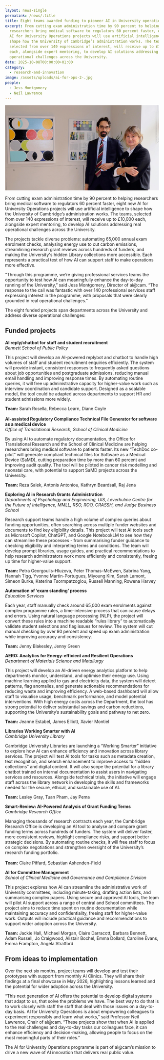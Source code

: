 ```yaml
---
layout: news-single
permalink: /news/:title
title: Eight teams awarded funding to pioneer AI in University operations
excerpt: From cutting exam administration time by 90 percent to helping
  researchers bring medical software to regulators 60 percent faster, eight new
  AI for University Operations projects will use artificial intelligence to
  shape how the University of Cambridge’s administration works. The teams,
  selected from over 140 expressions of interest, will receive up to £10,000
  each, alongside expert mentoring, to develop AI solutions addressing real
  operational challenges across the University.
date: 2025-10-08T00:00:00+01:00
category:
  - research-and-innovation
image: /assets/uploads/ai-for-ops-2-.jpg
people:
  - Jess Montgomery
  - Neil Lawrence
---
```

![](/assets/uploads/ai-for-ops-3-.jpeg)



From cutting exam administration time by 90 percent to helping researchers bring medical software to regulators 60 percent faster, eight new AI for University Operations projects will use artificial intelligence to shape how the University of Cambridge’s administration works. The teams, selected from over 140 expressions of interest, will receive up to £10,000 each, alongside expert mentoring, to develop AI solutions addressing real operational challenges across the University.

The projects tackle diverse problems: automating 65,000 annual exam enrolment checks, analysing energy use to cut carbon emissions, streamlining research grant reviews across hundreds of funders, and making the University's hidden Library collections more accessible. Each represents a practical test of how AI can support staff to make operations more effective.

“Through this programme, we’re giving professional services teams the opportunity to test how AI can meaningfully enhance the day-to-day running of the University,” said Jess Montgomery, Director of ai@cam. “The response to the call was fantastic with over 140 professional services staff expressing interest in the programme, with proposals that were clearly grounded in real operational challenges.”

The eight funded projects span departments across the University and address diverse operational challenges:

## Funded projects

**AI reply/chatbot for staff and student recruitment**\
*Bennett School of Public Policy*

This project will develop an AI-powered replybot and chatbot to handle high volumes of staff and student recruitment enquiries efficiently. The system will provide instant, consistent responses to frequently asked questions about job opportunities and postgraduate admissions, reducing manual email handling and improving response times. By automating routine queries, it will free up administrative capacity for higher-value work such as interview coordination and candidate support. Designed as a scalable model, the tool could be adapted across departments to support HR and student admissions more widely.

**Team:** Sarah Rosella, Rebecca Learn, Diane Coyle\
\
**AI-assisted Regulatory Compliance Technical File Generator for software as a medical device**\
*Office of Translational Research, School of Clinical Medicine*

By using AI to automate regulatory documentation, the Office for Translational Research and the School of Clinical Medicine are helping researchers bring medical software to patients faster. Its new “TechDoc co-pilot” will generate compliant technical files for Software as a Medical Device (SaMD), cutting preparation time by more than 60 percent and improving audit quality. The tool will be piloted in cancer risk modelling and neonatal care, with potential to support SaMD projects across the University.

**Team:** Reza Salek, Antonis Antoniou, Kathryn Beardsall, Raj Jena

**Exploring AI in Research Grants Administration**\
*Departments of Psychology and Engineering, UIS, Leverhulme Centre for the Future of Intelligence, MMLL, RSO, ROO, CRASSH, and Judge Business School*

Research support teams handle a high volume of complex queries about funding opportunities, often searching across multiple funder websites and documents to find key eligibility details. This project will test AI tools such as Microsoft Copilot, ChatGPT, and Google NotebookLM to see how they can streamline these processes - from summarising funder guidance to checking eligibility and interpreting terms and conditions. The team will develop prompt libraries, usage guides, and practical recommendations to help research administrators work more efficiently and consistently, freeing up time for higher-value support.

**Team:** Petra Georgoulis-Hluzova, Peter Thomas-McEwen, Sabrina Yang, Hannah Tigg, Yvonne Martin-Portugues, Miyoung Kim, Sarah Lamont, Simeon Burke, Katerina Tsormpatzoglou, Russell Manning, Rowena Harvey

**Automation of ‘exam standing’ process**\
*Education Services*

Each year, staff manually check around 65,000 exam enrolments against complex programme rules, a time-intensive process that can cause delays and errors. Using natural language processing (NLP), the project will convert these rules into a machine readable “rules library” to automatically validate student selections and flag issues for review. The system will cut manual checking by over 90 percent and speed up exam administration while improving accuracy and consistency.

**Team:** Jenny Blakesley, Jenny Green

**AERO: Analytics for Energy-efficient and Resilient Operations**\
*Department of Materials Science and Metallurgy*

This project will develop an AI-driven energy analytics platform to help departments monitor, understand, and optimise their energy use. Using machine learning applied to gas and electricity data, the system will detect patterns, flag anomalies, and generate actionable recommendations for reducing waste and improving efficiency. A web-based dashboard will allow staff to visualise usage, benchmark performance, and model potential interventions. With high energy costs across the Department, the tool has strong potential to deliver substantial savings and carbon reductions, supporting the University’s sustainability goals and pathway to net zero.

**Team:** Jeanne Estabel, James Elliott, Xavier Montiel

**Libraries Working Smarter with AI**\
*Cambridge University Library*

Cambridge University Libraries are launching a “Working Smarter” initiative to explore how AI can enhance efficiency and innovation across library services. The project will test AI tools for tasks such as metadata creation, text recognition, and search enhancement to improve access to “hidden collections” and digital content. It will also scope the potential for a library chatbot trained on internal documentation to assist users in navigating services and resources. Alongside technical trials, the initiative will engage staff across the library network in developing the skills and frameworks needed for the secure, ethical, and sustainable use of AI.

**Team:** Lesley Gray, Tuan Pham, Jay Pema

**Smart-Review: AI-Powered Analysis of Grant Funding Terms**\
*Cambridge Research Office*

Managing thousands of research contracts each year, the Cambridge Research Office is developing an AI tool to analyse and compare grant funding terms across hundreds of funders. The system will deliver faster, more consistent reviews, highlight compliance risks, and support better strategic decisions. By automating routine checks, it will free staff to focus on complex negotiations and strengthen oversight of the University’s research funding portfolio.\
\
**Team:** Claire Piffard, Sebastian Ashenden-Field

**AI for Committee Management**\
*School of Clinical Medicine and Governance and Compliance Division*

This project explores how AI can streamline the administrative work of University committees, including minute-taking, drafting action lists, and summarising complex papers. Using secure and approved AI tools, the team will pilot AI support across a range of central and School committees. The project aims to reduce time spent on routine documentation while maintaining accuracy and confidentiality, freeing staff for higher-value work. Outputs will include practical guidance and recommendations to support wider adoption across the University.

**Team:** Jackie Hall, Michael Morgan, Claire Darracott, Barbara Bennett, Adam Russell, Jo Craigwood, Alistair Bochel, Emma Dollard, Caroline Evans, Emma Frampton, Angela Stratford

## From ideas to implementation

Over the next six months, project teams will develop and test their prototypes with support from monthly AI Clinics. They will share their findings at a final showcase in May 2026, highlighting lessons learned and the potential for wider adoption across the University. 

“This next generation of AI offers the potential to develop digital systems that adapt to us, that solve the problems we have. The best way to do that is to work closely with staff the staff that deal with those issues on a day-to-day basis. AI for University Operations is about empowering colleagues to experiment responsibly and learn what works,” said Professor Neil Lawrence, Chair of ai@cam. “These projects show that when AI is applied to the real challenges and day-to-day tasks our colleagues face, it can enhance efficiency and decision-making, allowing people to focus on the most meaningful parts of their roles.”

The AI for University Operations programme is part of ai@cam’s mission to drive a new wave of AI innovation that delivers real public value.